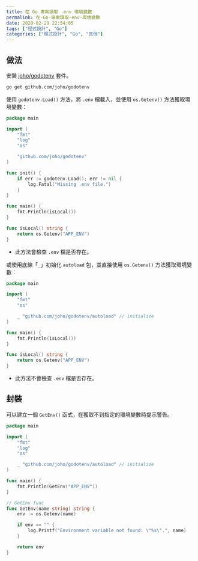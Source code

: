 ```yaml
---
title: 在 Go 專案讀取 .env 環境變數
permalink: 在-Go-專案讀取-env-環境變數
date: 2020-02-29 22:54:05
tags: ["程式設計", "Go"]
categories: ["程式設計", "Go", "其他"]
---
```


## 做法

安裝 [joho/godotenv](https://github.com/joho/godotenv) 套件。

```BASH
go get github.com/joho/godotenv
```

使用 `godotenv.Load()` 方法，將 `.env` 檔載入，並使用 `os.Getenv()` 方法獲取環境變數：

```GO
package main

import (
	"fmt"
	"log"
	"os"

	"github.com/joho/godotenv"
)

func init() {
	if err := godotenv.Load(); err != nil {
		log.Fatal("Missing .env file.")
	}
}

func main() {
	fmt.Println(isLocal())
}

func isLocal() string {
	return os.Getenv("APP_ENV")
}
```

- 此方法會檢查 `.env` 檔是否存在。

或使用底線「`_`」初始化 `autoload` 包，並直接使用 `os.Getenv()` 方法獲取環境變數：

```GO
package main

import (
	"fmt"
	"os"

	_ "github.com/joho/godotenv/autoload" // initialize
)

func main() {
	fmt.Println(isLocal())
}

func isLocal() string {
	return os.Getenv("APP_ENV")
}
```

- 此方法不會檢查 `.env` 檔是否存在。

## 封裝

可以建立一個 `GetEnv()` 函式，在獲取不到指定的環境變數時提示警告。

```GO
package main

import (
	"fmt"
	"log"
	"os"

	_ "github.com/joho/godotenv/autoload" // initialize
)

func main() {
	fmt.Println(GetEnv("APP_ENV"))
}

// GetEnv func
func GetEnv(name string) string {
	env := os.Getenv(name)

	if env == "" {
		log.Printf("Environment variable not found: \"%s\".", name)
	}

	return env
}
```
